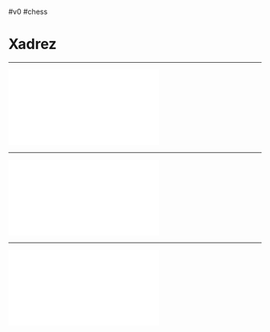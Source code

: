 #v0 #chess 

# Xadrez
---

![Peças de xadrez](Peças%20de%20xadrez.md)

---
![Finais elementais](Finais%20elementais.md)

--- 
![Aberturas de xadrez](Aberturas%20de%20xadrez.md)